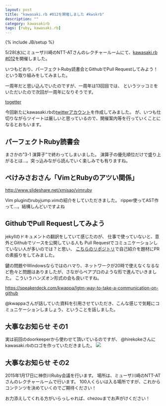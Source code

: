 ```yaml
---
layout: post
title: "kawasaki.rb #012を開催しました #kwskrb"
description: ""
category: kawasakirb
tags: [ruby, kawasaki.rb]
---
```

{% include JB/setup %}

5/28(水)にミューザ川崎のNTT-ATさんのレクチャールームにて、[kawasaki.rb #012](http://kawasakirb.doorkeeper.jp/events/11235)を開催しました。

いつもどおり、パーフェクトRuby読書会とGithubでPull Requestしてみよう！という取り組みをしてみました。

一周年だと思い込んでいたのですが、一周年は13回目では、
というツッコミをいただいたので次回が一周年になりそうです。

[togetter](http://togetter.com/li/674156)

今回新たにkawasaki.rbの[twitterアカウント](https://twitter.com/kawasakirb)を作成してみました。
が、いつも仕切りながらツイートは厳しいと思っているので、開催案内等を行っていくことになるとおもいます。

## パーフェクトRuby読書会

まさかの"3-1 演算子"で終わってしまいました。
演算子の優先順位だけで盛り上がるとは...。突っ込みながら読んでいく楽しみでも有りますね。

## ぺけみさおさん「VimとRubyのアツい関係」
http://www.slideshare.net/xmisao/vimruby

Vim pluginのrubyjump.vimの紹介をしていただきました。
ripper使ってAST作って...。結構しんどいですよね

## GithubでPull Requestしてみよう

jekyllのドキュメントの翻訳をしていて感じたのが、
仕事で使っていないと、意外とGithubでソースを公開している人も
Pull Requestでコミュニケーションしていない人が多いのでは？と思い、
[こちらのリポジトリ](https://github.com/kawasakirb/meetups)で自己紹介を題材にPRの素振りをしてみました。

鍵の問題やWindowsならではのハマり、ネットワークが20時で使えなくなるなど色々と問題はありましたが、さながらペアプロのような形で進んでいきました。
こういうハンズオン形式の会も良いですね。

https://speakerdeck.com/kwappa/lgtm-way-to-take-a-communication-on-github

@kwappaさんが話していた資料を引用させていただき、こんな感じで気軽にコミュニケーションしましょう、ということを話しました。

## 大事なお知らせ その1
実は前回のdoorkeeperから使わせて頂いているのですが、 @hirekokeさんにkawasaki.rbのロゴを作っていただきました。
![](https://dzpp79ucibp5a.cloudfront.net/events_banners/11235_normal_1399187313_kwskrb_m.png)

## 大事なお知らせ その2
2015年1月17日に神奈川Ruby会議を行います。
場所は、ミューザ川崎のNTT-ATさんのレクチャールームで行います。
100人くらいは入る場所ですが、これからコンテンツを決めていくのでご期待ください！

お力添えしてくれる方がいらっしゃれば、chezouまでお声がけください！
